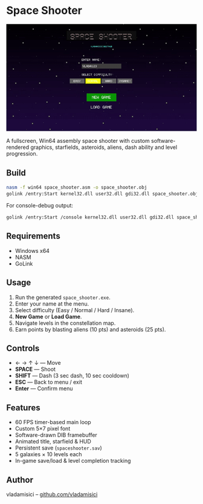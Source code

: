 # Space Shooter

![Gameplay](spaceshooter.gif)

A fullscreen, Win64 assembly space shooter with custom software-rendered graphics, starfields, asteroids, aliens, dash ability and level progression.

## Build

```sh
nasm -f win64 space_shooter.asm -o space_shooter.obj
golink /entry:Start kernel32.dll user32.dll gdi32.dll space_shooter.obj
```

For console-debug output:

```sh
golink /entry:Start /console kernel32.dll user32.dll gdi32.dll space_shooter.obj
```

## Requirements

- Windows x64
- NASM
- GoLink 


## Usage

1. Run the generated `space_shooter.exe`.
2. Enter your name at the menu.
3. Select difficulty (Easy / Normal / Hard / Insane).
4. **New Game** or **Load Game**.
5. Navigate levels in the constellation map.
6. Earn points by blasting aliens (10 pts) and asteroids (25 pts).

## Controls

- ← → ↑ ↓ — Move
- **SPACE** — Shoot
- **SHIFT** — Dash (3 sec dash, 10 sec cooldown)
- **ESC** — Back to menu / exit
- **Enter** — Confirm menu

## Features

- 60 FPS timer-based main loop  
- Custom 5×7 pixel font  
- Software-drawn DIB framebuffer  
- Animated title, starfield & HUD  
- Persistent save (`spaceshooter.sav`)  
- 5 galaxies × 10 levels each  
- In-game save/load & level completion tracking  

## Author

vladamisici – [github.com/vladamisici](https://github.com/vladamisici)

